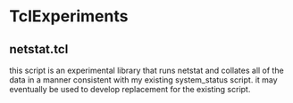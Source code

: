 # TclExperiments

## netstat.tcl

this script is an experimental library that runs netstat and collates all of
the data in a manner consistent with my existing system_status script.  it may
eventually be used to develop replacement for the existing script.

